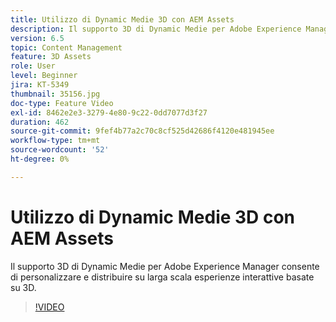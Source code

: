 ```yaml
---
title: Utilizzo di Dynamic Medie 3D con AEM Assets
description: Il supporto 3D di Dynamic Medie per Adobe Experience Manager consente di personalizzare e distribuire in modo semplice e su larga scala esperienze interattive basate su 3D
version: 6.5
topic: Content Management
feature: 3D Assets
role: User
level: Beginner
jira: KT-5349
thumbnail: 35156.jpg
doc-type: Feature Video
exl-id: 8462e2e3-3279-4e80-9c22-0dd7077d3f27
duration: 462
source-git-commit: 9fef4b77a2c70c8cf525d42686f4120e481945ee
workflow-type: tm+mt
source-wordcount: '52'
ht-degree: 0%

---
```


# Utilizzo di Dynamic Medie 3D con AEM Assets

Il supporto 3D di Dynamic Medie per Adobe Experience Manager consente di personalizzare e distribuire su larga scala esperienze interattive basate su 3D.

>[!VIDEO](https://video.tv.adobe.com/v/35156?quality=12&learn=on)

